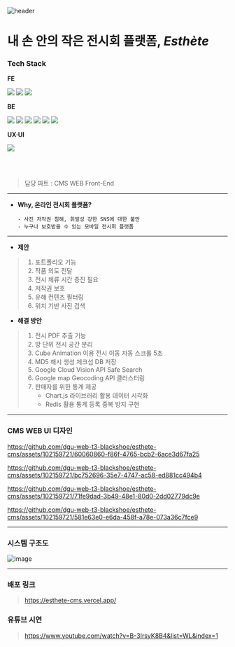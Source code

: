 ![header](https://capsule-render.vercel.app/api?type=waving&color=7EC9FF&height=250&section=header&text=중소벤처기업부%20벤처스타트업%20아카데미%20사업%20우수상&fontSize=32&animation=fadeIn&fontAlignY=32&desc=2023%20동국대학교%20웹%20개발자%20양성%20장학%20과정&descAlignY=51&descAlign=70)

# **내 손 안의 작은 전시회 플랫폼, *Esthète***

<div align="left">

### Tech Stack
  
**FE** 

<img src="https://img.shields.io/badge/Next-000000?style=for-the-badge&logo=Next.js&logoColor=white">
<img src="https://img.shields.io/badge/TypeScript-3178C6?style=for-the-badge&logo=typescript&logoColor=white">
<img src="https://img.shields.io/badge/React_Native-61DAFB?style=for-the-badge&logo=react&logoColor=white">


**BE**

<img src="https://img.shields.io/badge/Spring-6DB33F?style=for-the-badge&logo=spring&logoColor=white">
<img src="https://img.shields.io/badge/Docker-2496ED?style=for-the-badge&logo=docker&logoColor=white">
<img src="https://img.shields.io/badge/MySQL-4479A1?style=for-the-badge&logo=mysql&logoColor=white">
<img src="https://img.shields.io/badge/Kubernetes-326CE5?style=for-the-badge&logo=kubernetes&logoColor=white">
<img src="https://img.shields.io/badge/Jenkins-6D6B6D?style=for-the-badge&logo=jenkins&logoColor=white">
<img src="https://img.shields.io/badge/Redis-DC382D?style=for-the-badge&logo=redis&logoColor=white">


**UX·UI**

<img src="https://img.shields.io/badge/Figma-ae4dff?style=for-the-badge&logo=figma&logoColor=white">

</div>

<br/><br/>

> 담당 파트 : CMS WEB Front-End

<hr/>

- **Why, 온라인 전시회 플랫폼?**
  ```
  - 사진 저작권 침해, 휘발성 강한 SNS에 대한 불만
  - 누구나 보호받을 수 있는 모바일 전시회 플랫폼
  ```

<hr/>

- **제안**
>  1. 포트폴리오 기능
>  2. 작품 의도 전달
>  3. 전시 체류 시간 증진 필요
>  4. 저작권 보호
>  5. 유해 컨텐츠 필터링
>  6. 위치 기반 사진 검색


- **해결 방안**
>  1. 전시 PDF 추출 기능
>  2. 방 단위 전시 공간 분리
>  3. Cube Animation 이용 전시 이동 자동 스크롤 5초
>  4. MD5 해시 생성 체크섬 DB 저장
>  5. Google Cloud Vision API Safe Search
>  6. Google map Geocoding API 클러스터링
>  7. 판매자를 위한 통계 제공
>     - Chart.js 라이브러리 활용 데이터 시각화
>     - Redis 활용 통계 등록 중복 방지 구현

---

### CMS WEB UI 디자인

https://github.com/dgu-web-t3-blackshoe/esthete-cms/assets/102159721/60060860-f86f-4765-bcb2-6ace3d67fa25

https://github.com/dgu-web-t3-blackshoe/esthete-cms/assets/102159721/bc752696-35e7-4747-ac58-ed881cc494b4

https://github.com/dgu-web-t3-blackshoe/esthete-cms/assets/102159721/71fe9dad-3b49-48e1-80d0-2dd02779dc9e

https://github.com/dgu-web-t3-blackshoe/esthete-cms/assets/102159721/581e63e0-e6da-458f-a78e-073a36c7fce9

<hr/>

### 시스템 구조도

![image](https://github.com/dgu-web-t3-blackshoe/esthete-cms/assets/102159721/e8d12935-6408-41f9-8b9c-ef7528d5d3ee)

<hr/>

### 배포 링크
> https://esthete-cms.vercel.app/

### 유튜브 시연
> https://www.youtube.com/watch?v=B-3IrsyK8B4&list=WL&index=1

